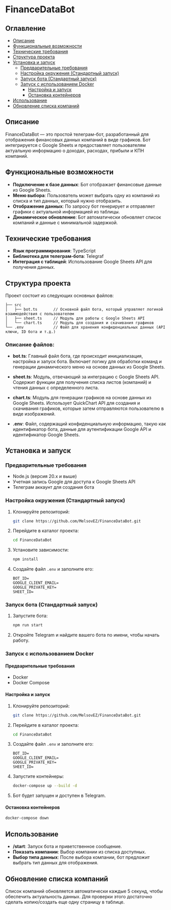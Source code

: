 # FinanceDataBot

## Оглавление
- [Описание](#описание)
- [Функциональные возможности](#функциональные-возможности)
- [Технические требования](#технические-требования)
- [Структура проекта](#структура-проекта)
- [Установка и запуск](#установка-и-запуск)
  - [Предварительные требования](#предварительные-требования)
  - [Настройка окружения (Стандартный запуск)](#настройка-окружения-стандартный-запуск)
  - [Запуск бота (Стандартный запуск)](#запуск-бота-стандартный-запуск)
  - [Запуск с использованием Docker](#запуск-с-использованием-docker)
    - [Настройка и запуск](#настройка-и-запуск)
    - [Остановка контейнеров](#остановка-контейнеров)
- [Использование](#использование)
- [Обновление списка компаний](#обновление-списка-компаний)

## Описание
FinanceDataBot — это простой телеграм-бот, разработанный для отображения финансовых данных компаний в виде графиков. Бот интегрируется с Google Sheets и предоставляет пользователям актуальную информацию о доходах, расходах, прибыли и КПН компаний.

## Функциональные возможности
- **Подключение к базе данных**: Бот отображает финансовые данные из Google Sheets.
- **Меню выбора**: Пользователь может выбрать одну из компаний из списка и тип данных, который нужно отобразить.
- **Отображение данных**: По запросу бот генерирует и отправляет графики с актуальной информацией из таблицы.
- **Динамическое обновление**: Бот автоматически обновляет список компаний и данные с минимальной задержкой.

## Технические требования
- **Язык программирования**: TypeScript
- **Библиотека для телеграм-бота**: Telegraf
- **Интеграция с таблицей**: Использование Google Sheets API для получения данных.

## Структура проекта

Проект состоит из следующих основных файлов:

```
├── src
│   ├── bot.ts       // Основной файл бота, который управляет логикой взаимодействия с пользователем
│   ├── sheet.ts     // Модуль для работы с Google Sheets API
│   └── chart.ts     // Модуль для создания и скачивания графиков
└── .env             // Файл для хранения конфиденциальных данных (API ключи, ID бота и т.д.)
```

### Описание файлов:

- **bot.ts**: Главный файл бота, где происходит инициализация, настройка и запуск бота. Включает логику для обработки команд и генерации динамического меню на основе данных из Google Sheets.
  
- **sheet.ts**: Модуль, отвечающий за интеграцию с Google Sheets API. Содержит функции для получения списка листов (компаний) и чтения данных с определенного листа.

- **chart.ts**: Модуль для генерации графиков на основе данных из Google Sheets. Использует QuickChart API для создания и скачивания графиков, которые затем отправляются пользователю в виде изображений.

- **.env**: Файл, содержащий конфиденциальную информацию, такую как идентификатор бота, данные для аутентификации Google API и идентификатор Google Sheets.

## Установка и запуск

### Предварительные требования
- Node.js (версия 20.x и выше)
- Учетная запись Google для доступа к Google Sheets API
- Телеграм аккаунт для создания бота

### Настройка окружения (Стандартный запуск)
1. Клонируйте репозиторий:
    ```bash
    git clone https://github.com/MelsovEZ/FinanceDataBot.git
    ```
2. Перейдите в каталог проекта:
    ```bash
    cd FinanceDataBot
    ```
3. Установите зависимости:
    ```bash
    npm install
    ```
4. Создайте файл `.env` и заполните его:
    ```env
    BOT_ID=
    GOOGLE_CLIENT_EMAIL=
    GOOGLE_PRIVATE_KEY=
    SHEET_ID=
    ```

### Запуск бота (Стандартный запуск)
1. Запустите бота:
    ```bash
    npm run start
    ```

2. Откройте Telegram и найдите вашего бота по имени, чтобы начать работу.

### Запуск с использованием Docker

#### Предварительные требования
- Docker
- Docker Compose

#### Настройка и запуск
1. Клонируйте репозиторий:
    ```bash
    git clone https://github.com/MelsovEZ/FinanceDataBot.git
    ```
2. Перейдите в каталог проекта:
    ```bash
    cd FinanceDataBot
    ```
3. Создайте файл `.env` и заполните его:
    ```env
    BOT_ID=
    GOOGLE_CLIENT_EMAIL=
    GOOGLE_PRIVATE_KEY=
    SHEET_ID=
    ```
4. Запустите контейнеры:
    ```bash
    docker-compose up --build -d
    ```

5. Бот будет запущен и доступен в Telegram.

#### Остановка контейнеров
```bash
docker-compose down
```

## Использование
- **/start**: Запуск бота и приветственное сообщение.
- **Показать компании**: Выбор компании из списка доступных.
- **Выбор типа данных**: После выбора компании, бот предложит выбрать тип данных для отображения.

## Обновление списка компаний
Список компаний обновляется автоматически каждые 5 секунд, чтобы обеспечить актуальность данных. Для проверки этого достаточно сделать копию/создать еще одну страницу в таблице.